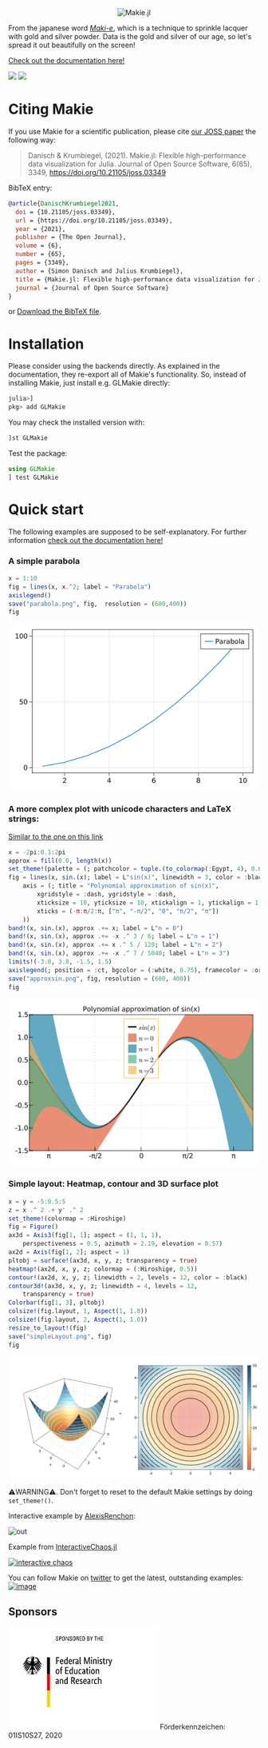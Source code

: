 <div align="center">
    <img src="https://raw.githubusercontent.com/JuliaPlots/Makie.jl/master/assets/makie_logo_canvas.svg" alt="Makie.jl">
</div>

From the japanese word [_Maki-e_](https://en.wikipedia.org/wiki/Maki-e), which is a technique to sprinkle lacquer with gold and silver powder.
Data is the gold and silver of our age, so let's spread it out beautifully on the screen!

[Check out the documentation here!](http://makie.juliaplots.org/stable/)

[![][docs-stable-img]][docs-stable-url] [![][docs-master-img]][docs-master-url]

[gitlab-img]: https://gitlab.com/JuliaGPU/Makie.jl/badges/master/pipeline.svg
[gitlab-url]: https://gitlab.com/JuliaGPU/Makie.jl/pipelines
[docs-stable-img]: https://img.shields.io/badge/docs-stable-lightgrey.svg
[docs-stable-url]: http://makie.juliaplots.org/stable/
[docs-master-img]: https://img.shields.io/badge/docs-master-blue.svg
[docs-master-url]: http://makie.juliaplots.org/dev/

# Citing Makie

If you use Makie for a scientific publication, please cite [our JOSS paper](https://joss.theoj.org/papers/10.21105/joss.03349) the following way:

> Danisch & Krumbiegel, (2021). Makie.jl: Flexible high-performance data visualization for Julia. Journal of Open Source Software, 6(65), 3349, https://doi.org/10.21105/joss.03349

BibTeX entry:

```bib
@article{DanischKrumbiegel2021,
  doi = {10.21105/joss.03349},
  url = {https://doi.org/10.21105/joss.03349},
  year = {2021},
  publisher = {The Open Journal},
  volume = {6},
  number = {65},
  pages = {3349},
  author = {Simon Danisch and Julius Krumbiegel},
  title = {Makie.jl: Flexible high-performance data visualization for Julia},
  journal = {Journal of Open Source Software}
}
```

or [Download the BibTeX file](./assets/DanischKrumbiegel2021.bibtex).

# Installation

Please consider using the backends directly. As explained in the documentation, they re-export all of Makie's functionality.
So, instead of installing Makie, just install e.g. GLMakie directly:

```julia
julia>]
pkg> add GLMakie
```

You may check the installed version with:

```julia
]st GLMakie
```

Test the package:

```julia
using GLMakie
] test GLMakie
```

# Quick start

The following examples are supposed to be self-explanatory. For further information [check out the documentation here!](http://makie.juliaplots.org/stable/)

### A simple parabola

```julia
x = 1:10
fig = lines(x, x.^2; label = "Parabola")
axislegend()
save("parabola.png", fig,  resolution = (600,400))
fig
```

<img src="./assets/parabola.png">

### A more complex plot with unicode characters and LaTeX strings:
[Similar to the one on this link](<https://github.com/gcalderone/Gnuplot.jl#a-slightly-more-complex-plot-with-unicode-on-x-tics>)

```julia
x = -2pi:0.1:2pi
approx = fill(0.0, length(x))
set_theme!(palette = (; patchcolor = tuple.(to_colormap(:Egypt, 4), 0.65)))
fig = lines(x, sin.(x); label = L"sin(x)", linewidth = 3, color = :black,
    axis = (; title = "Polynomial approximation of sin(x)",
        xgridstyle = :dash, ygridstyle = :dash,
        xticksize = 10, yticksize = 10, xtickalign = 1, ytickalign = 1,
        xticks = (-π:π/2:π, ["π", "-π/2", "0", "π/2", "π"])
    ))
band!(x, sin.(x), approx .+= x; label = L"n = 0")
band!(x, sin.(x), approx .+= -x .^ 3 / 6; label = L"n = 1")
band!(x, sin.(x), approx .+= x .^ 5 / 120; label = L"n = 2")
band!(x, sin.(x), approx .+= -x .^ 7 / 5040; label = L"n = 3")
limits!(-3.8, 3.8, -1.5, 1.5)
axislegend(; position = :ct, bgcolor = (:white, 0.75), framecolor = :orange)
save("approxsin.png", fig, resolution = (600, 400))
fig
```

<img src="./assets/approxsin.png">

### Simple layout: Heatmap, contour and 3D surface plot

```julia
x = y = -5:0.5:5
z = x .^ 2 .+ y' .^ 2
set_theme!(colormap = :Hiroshige)
fig = Figure()
ax3d = Axis3(fig[1, 1]; aspect = (1, 1, 1),
    perspectiveness = 0.5, azimuth = 2.19, elevation = 0.57)
ax2d = Axis(fig[1, 2]; aspect = 1)
pltobj = surface!(ax3d, x, y, z; transparency = true)
heatmap!(ax2d, x, y, z; colormap = (:Hiroshige, 0.5))
contour!(ax2d, x, y, z; linewidth = 2, levels = 12, color = :black)
contour3d!(ax3d, x, y, z; linewidth = 4, levels = 12,
    transparency = true)
Colorbar(fig[1, 3], pltobj)
colsize!(fig.layout, 1, Aspect(1, 1.0))
colsize!(fig.layout, 2, Aspect(1, 1.0))
resize_to_layout!(fig)
save("simpleLayout.png", fig)
fig
```

<img src="./assets/simpleLayout.png">

⚠️WARNING⚠️. Don't forget to reset to the default Makie settings by doing `set_theme!()`.

Interactive example by [AlexisRenchon](https://github.com/AlexisRenchon):

![out](https://user-images.githubusercontent.com/1010467/81500379-2e8cfa80-92d2-11ea-884a-7069d401e5d0.gif)

Example from [InteractiveChaos.jl](https://github.com/JuliaDynamics/InteractiveChaos.jl)

[![interactive chaos](https://user-images.githubusercontent.com/1010467/81500069-ea005f80-92cf-11ea-81db-2b7bcbfea297.gif)
](https://github.com/JuliaDynamics/InteractiveChaos.jl)


You can follow Makie on [twitter](https://twitter.com/MakiePlots) to get the latest, outstanding examples:
[![image](https://user-images.githubusercontent.com/1010467/81500210-e7523a00-92d0-11ea-9849-1240f165e0f8.png)](https://twitter.com/MakiePlots)


## Sponsors

<img src="https://github.com/JuliaPlots/Makie.jl/blob/master/assets/BMBF_gefoerdert_2017_en.jpg?raw=true" width="300"/>
Förderkennzeichen: 01IS10S27, 2020
